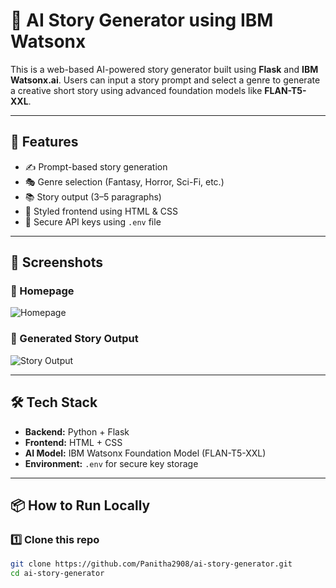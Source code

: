 # 🧠 AI Story Generator using IBM Watsonx

This is a web-based AI-powered story generator built using **Flask** and **IBM Watsonx.ai**. Users can input a story prompt and select a genre to generate a creative short story using advanced foundation models like **FLAN-T5-XXL**.

---

## 🚀 Features

- ✍️ Prompt-based story generation
- 🎭 Genre selection (Fantasy, Horror, Sci-Fi, etc.)
- 📚 Story output (3–5 paragraphs)
- 🎨 Styled frontend using HTML & CSS
- 🔐 Secure API keys using `.env` file

---

## 📸 Screenshots

### 🔹 Homepage
![Homepage](static/screenshot1.png)

### 🔹 Generated Story Output
![Story Output](static/screenshot2.png)

---

## 🛠️ Tech Stack

- **Backend:** Python + Flask
- **Frontend:** HTML + CSS
- **AI Model:** IBM Watsonx Foundation Model (FLAN-T5-XXL)
- **Environment:** `.env` for secure key storage

---

## 📦 How to Run Locally

### 1️⃣ Clone this repo

```bash
git clone https://github.com/Panitha2908/ai-story-generator.git
cd ai-story-generator
